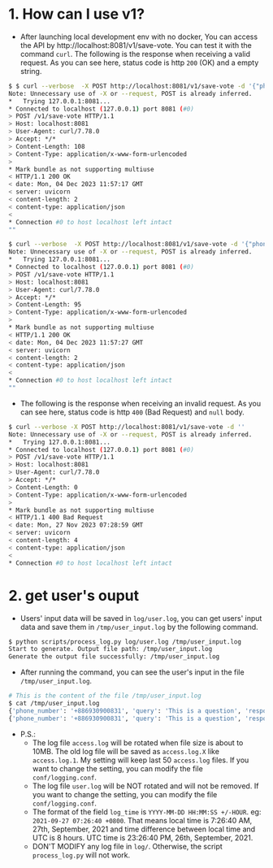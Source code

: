 # 1. How can I use v1?
- After launching local development env with no docker, You can access the API by http://localhost:8081/v1/save-vote. You can test it with the command `curl`. The following is the response when receiving a valid request. As you can see here, status code is http `200` (OK) and a empty string.

```bash
$ $ curl --verbose  -X POST http://localhost:8081/v1/save-vote -d '{"phone_number":"+886930900831", "query":"This is a question", "response":"This is a response", "vote":"up"}'
Note: Unnecessary use of -X or --request, POST is already inferred.
*   Trying 127.0.0.1:8081...
* Connected to localhost (127.0.0.1) port 8081 (#0)
> POST /v1/save-vote HTTP/1.1
> Host: localhost:8081
> User-Agent: curl/7.78.0
> Accept: */*
> Content-Length: 108
> Content-Type: application/x-www-form-urlencoded
> 
* Mark bundle as not supporting multiuse
< HTTP/1.1 200 OK
< date: Mon, 04 Dec 2023 11:57:17 GMT
< server: uvicorn
< content-length: 2
< content-type: application/json
< 
* Connection #0 to host localhost left intact
""

$ curl --verbose  -X POST http://localhost:8081/v1/save-vote -d '{"phone_number":"+886930900831", "query":"This is a question", "response":"This is a response"}'
Note: Unnecessary use of -X or --request, POST is already inferred.
*   Trying 127.0.0.1:8081...
* Connected to localhost (127.0.0.1) port 8081 (#0)
> POST /v1/save-vote HTTP/1.1
> Host: localhost:8081
> User-Agent: curl/7.78.0
> Accept: */*
> Content-Length: 95
> Content-Type: application/x-www-form-urlencoded
> 
* Mark bundle as not supporting multiuse
< HTTP/1.1 200 OK
< date: Mon, 04 Dec 2023 11:57:27 GMT
< server: uvicorn
< content-length: 2
< content-type: application/json
< 
* Connection #0 to host localhost left intact
""
``` 

-  The following is the response when receiving an invalid request. As you can see here, status code is http `400` (Bad Request) and `null` body.
```bash
$ curl --verbose -X POST http://localhost:8081/v1/save-vote -d ''
Note: Unnecessary use of -X or --request, POST is already inferred.
*   Trying 127.0.0.1:8081...
* Connected to localhost (127.0.0.1) port 8081 (#0)
> POST /v1/save-vote HTTP/1.1
> Host: localhost:8081
> User-Agent: curl/7.78.0
> Accept: */*
> Content-Length: 0
> Content-Type: application/x-www-form-urlencoded
> 
* Mark bundle as not supporting multiuse
< HTTP/1.1 400 Bad Request
< date: Mon, 27 Nov 2023 07:28:59 GMT
< server: uvicorn
< content-length: 4
< content-type: application/json
< 
* Connection #0 to host localhost left intact

```
# 2. get user's ouput
- Users' input data will be saved in `log/user.log`, you can get users' input data and save them in `/tmp/user_input.log` by the following command.
```bash
$ python scripts/process_log.py log/user.log /tmp/user_input.log
Start to generate. Output file path: /tmp/user_input.log
Generate the output file successfully: /tmp/user_input.log
```
- After running the command, you can see the user's input in the file `/tmp/user_input.log`.
```bash
# This is the content of the file /tmp/user_input.log
$ cat /tmp/user_input.log 
{'phone_number': '+886930900831', 'query': 'This is a question', 'response': 'This is a response', 'vote': 'up', 'log_time': '2023-12-04 11:57:17 +0000'}
{'phone_number': '+886930900831', 'query': 'This is a question', 'response': 'This is a response', 'log_time': '2023-12-04 11:57:27 +0000'}

```


- P.S.:
  - The log file `access.log` will be rotated when file size is about to 10MB. The old log file will be saved as `access.log.X` like `access.log.1`. My setting will keep last 50 `access.log` files. If you want to change the setting, you can modify the file `conf/logging.conf`.
  - The log file `user.log` will be NOT rotated and will not be removed. If you want to change the setting, you can modify the file `conf/logging.conf`.
  - The format of the field `log_time` is `YYYY-MM-DD HH:MM:SS +/-HOUR`. eg: `2021-09-27 07:26:40 +0800`. That means local time is 7:26:40 AM, 27th, September, 2021 and time difference between local time and UTC is 8 hours. UTC time is 23:26:40 PM, 26th, September, 2021.
  - DON'T MODIFY any log file in `log/`. Otherwise, the script `process_log.py` will not work.